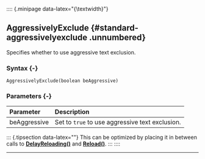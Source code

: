 :::: {.minipage data-latex="{\textwidth}"}
## AggressivelyExclude {#standard-aggressivelyexclude .unnumbered}

Specifies whether to use aggressive text exclusion.

### Syntax {-}

```{sql}
AggressivelyExclude(boolean beAggressive)
```

### Parameters {-}

**Parameter** | **Description**
| :-- | :-- |
beAggressive | Set to `true` to use aggressive text exclusion.

::: {.tipsection data-latex=""}
This can be optimized by placing it in between calls to **[DelayReloading()](#standard-delayreloading)** and **[Reload()](#standard-reload)**.
:::
::::

***

